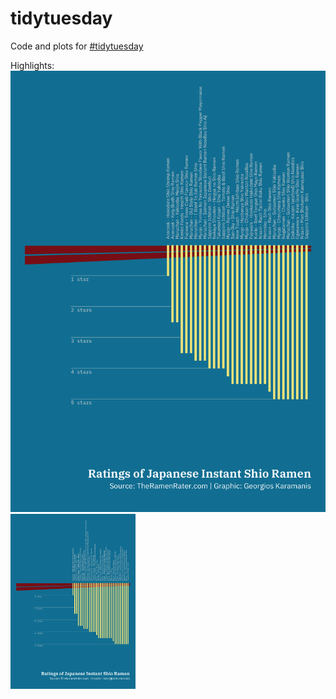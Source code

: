 # tidytuesday

Code and plots for [#tidytuesday](https://github.com/rfordatascience/tidytuesday)

Highlights:
![](week-23/ramen.png)
<img src="week-23/ramen.png" width="200">